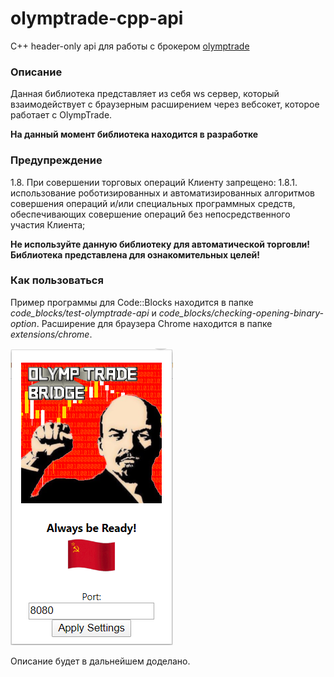 # olymptrade-cpp-api

C++ header-only api для работы с брокером [olymptrade](https://olymptrade.com/)

### Описание

Данная библиотека представляет из себя ws сервер, который взаимодействует с браузерным расширением через вебсокет, которое работает с OlympTrade. 

**На данный момент библиотека находится в разработке**

### Предупреждение

1.8. При совершении торговых операций Клиенту запрещено:
1.8.1. использование роботизированных и автоматизированных алгоритмов
совершения операций и/или специальных программных средств,
обеспечивающих совершение операций без непосредственного участия
Клиента;

**Не используйте данную библиотеку для автоматической торговли! Библиотека представлена для ознакомительных целей!**

### Как пользоваться

Пример программы для Code::Blocks находится в папке *code_blocks/test-olymptrade-api* и *code_blocks/checking-opening-binary-option*.
Расширение для браузера Chrome находится в папке *extensions/chrome*.

![doc/extensions_1.png](doc/extensions_1.png)

Описание будет в дальнейшем доделано.